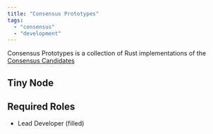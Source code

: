 ```yaml
---
title: "Consensus Prototypes"
tags:
  - "consensus"
  - "development"
---
```


Consensus Prototypes is a collection of Rust implementations of the [Consensus Candidates](tags/candidates)

## Tiny Node


## Required Roles
- Lead Developer (filled)